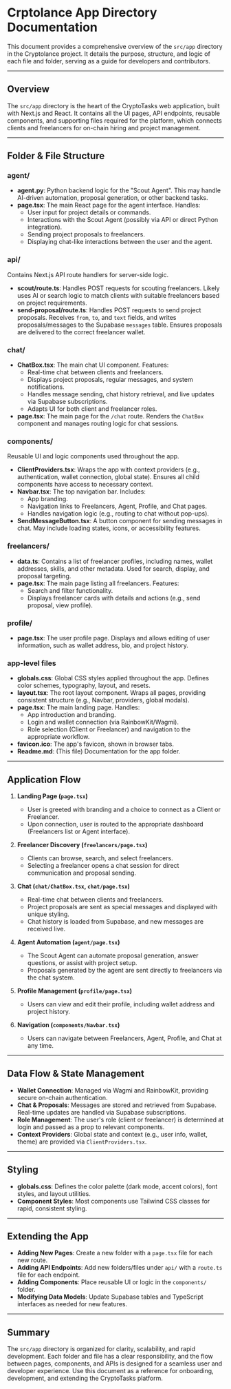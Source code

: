 # Crptolance App Directory Documentation

This document provides a comprehensive overview of the `src/app` directory in the Cryptolance project. It details the purpose, structure, and logic of each file and folder, serving as a guide for developers and contributors.

---

## Overview

The `src/app` directory is the heart of the CryptoTasks web application, built with Next.js and React. It contains all the UI pages, API endpoints, reusable components, and supporting files required for the platform, which connects clients and freelancers for on-chain hiring and project management.

---

## Folder & File Structure

### agent/
- **agent.py**: Python backend logic for the "Scout Agent". This may handle AI-driven automation, proposal generation, or other backend tasks.
- **page.tsx**: The main React page for the agent interface. Handles:
  - User input for project details or commands.
  - Interactions with the Scout Agent (possibly via API or direct Python integration).
  - Sending project proposals to freelancers.
  - Displaying chat-like interactions between the user and the agent.

### api/
Contains Next.js API route handlers for server-side logic.
- **scout/route.ts**: Handles POST requests for scouting freelancers. Likely uses AI or search logic to match clients with suitable freelancers based on project requirements.
- **send-proposal/route.ts**: Handles POST requests to send project proposals. Receives `from`, `to`, and `text` fields, and writes proposals/messages to the Supabase `messages` table. Ensures proposals are delivered to the correct freelancer wallet.

### chat/
- **ChatBox.tsx**: The main chat UI component. Features:
  - Real-time chat between clients and freelancers.
  - Displays project proposals, regular messages, and system notifications.
  - Handles message sending, chat history retrieval, and live updates via Supabase subscriptions.
  - Adapts UI for both client and freelancer roles.
- **page.tsx**: The main page for the `/chat` route. Renders the `ChatBox` component and manages routing logic for chat sessions.

### components/
Reusable UI and logic components used throughout the app.
- **ClientProviders.tsx**: Wraps the app with context providers (e.g., authentication, wallet connection, global state). Ensures all child components have access to necessary context.
- **Navbar.tsx**: The top navigation bar. Includes:
  - App branding.
  - Navigation links to Freelancers, Agent, Profile, and Chat pages.
  - Handles navigation logic (e.g., routing to chat without pop-ups).
- **SendMessageButton.tsx**: A button component for sending messages in chat. May include loading states, icons, or accessibility features.

### freelancers/
- **data.ts**: Contains a list of freelancer profiles, including names, wallet addresses, skills, and other metadata. Used for search, display, and proposal targeting.
- **page.tsx**: The main page listing all freelancers. Features:
  - Search and filter functionality.
  - Displays freelancer cards with details and actions (e.g., send proposal, view profile).

### profile/
- **page.tsx**: The user profile page. Displays and allows editing of user information, such as wallet address, bio, and project history.

### app-level files
- **globals.css**: Global CSS styles applied throughout the app. Defines color schemes, typography, layout, and resets.
- **layout.tsx**: The root layout component. Wraps all pages, providing consistent structure (e.g., Navbar, providers, global modals).
- **page.tsx**: The main landing page. Handles:
  - App introduction and branding.
  - Login and wallet connection (via RainbowKit/Wagmi).
  - Role selection (Client or Freelancer) and navigation to the appropriate workflow.
- **favicon.ico**: The app's favicon, shown in browser tabs.
- **Readme.md**: (This file) Documentation for the app folder.

---

## Application Flow

1. **Landing Page (`page.tsx`)**
   - User is greeted with branding and a choice to connect as a Client or Freelancer.
   - Upon connection, user is routed to the appropriate dashboard (Freelancers list or Agent interface).

2. **Freelancer Discovery (`freelancers/page.tsx`)**
   - Clients can browse, search, and select freelancers.
   - Selecting a freelancer opens a chat session for direct communication and proposal sending.

3. **Chat (`chat/ChatBox.tsx`, `chat/page.tsx`)**
   - Real-time chat between clients and freelancers.
   - Project proposals are sent as special messages and displayed with unique styling.
   - Chat history is loaded from Supabase, and new messages are received live.

4. **Agent Automation (`agent/page.tsx`)**
   - The Scout Agent can automate proposal generation, answer questions, or assist with project setup.
   - Proposals generated by the agent are sent directly to freelancers via the chat system.

5. **Profile Management (`profile/page.tsx`)**
   - Users can view and edit their profile, including wallet address and project history.

6. **Navigation (`components/Navbar.tsx`)**
   - Users can navigate between Freelancers, Agent, Profile, and Chat at any time.

---

## Data Flow & State Management
- **Wallet Connection**: Managed via Wagmi and RainbowKit, providing secure on-chain authentication.
- **Chat & Proposals**: Messages are stored and retrieved from Supabase. Real-time updates are handled via Supabase subscriptions.
- **Role Management**: The user's role (client or freelancer) is determined at login and passed as a prop to relevant components.
- **Context Providers**: Global state and context (e.g., user info, wallet, theme) are provided via `ClientProviders.tsx`.

---

## Styling
- **globals.css**: Defines the color palette (dark mode, accent colors), font styles, and layout utilities.
- **Component Styles**: Most components use Tailwind CSS classes for rapid, consistent styling.

---

## Extending the App
- **Adding New Pages**: Create a new folder with a `page.tsx` file for each new route.
- **Adding API Endpoints**: Add new folders/files under `api/` with a `route.ts` file for each endpoint.
- **Adding Components**: Place reusable UI or logic in the `components/` folder.
- **Modifying Data Models**: Update Supabase tables and TypeScript interfaces as needed for new features.

---

## Summary
The `src/app` directory is organized for clarity, scalability, and rapid development. Each folder and file has a clear responsibility, and the flow between pages, components, and APIs is designed for a seamless user and developer experience. Use this document as a reference for onboarding, development, and extending the CryptoTasks platform.
